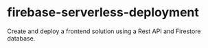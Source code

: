 # firebase-serverless-deployment
Create and deploy a frontend solution using a Rest API and Firestore database.
